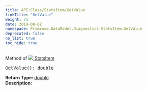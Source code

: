 ```yaml
---
title: API:Class/StatsItem/GetValue
linkTitle: "GetValue"
weight: 71
date: 2019-08-02
namespace: Primrose.DataModel.Diagnostics.StatsItem.GetValue
deprecated: false
no_list: true
toc_hide: true
---
```

Method of <a href="/docs/api-reference/Class/StatsItem"><img src="/icons/silk/default.png"/>&nbsp;StatsItem</a>
<pre class="method-declaration">
GetValue(): <a class="type" href="/docs/api-reference/System/Primitives#double">double</a></pre>
<b>Return Type: </b>
<a class="type" href="/docs/api-reference/System/Primitives#double">double</a>
<br/>
<b>Description: </b>
